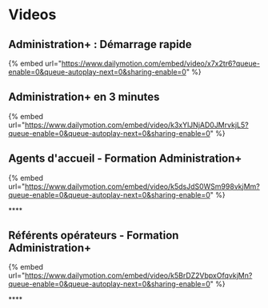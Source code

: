 # Videos

## Administration+ : Démarrage rapide

{% embed url="https://www.dailymotion.com/embed/video/x7x2tr6?queue-enable=0&queue-autoplay-next=0&sharing-enable=0" %}



## Administration+ en 3 minutes

{% embed url="https://www.dailymotion.com/embed/video/k3xYlJNjAD0JMrvkjL5?queue-enable=0&queue-autoplay-next=0&sharing-enable=0" %}



## **Agents d'accueil - Formation Administration+**

{% embed url="https://www.dailymotion.com/embed/video/k5dsJdS0WSm998vkjMm?queue-enable=0&queue-autoplay-next=0&sharing-enable=0" %}

\*\*\*\*

## **Référents opérateurs - Formation Administration+**

{% embed url="https://www.dailymotion.com/embed/video/k5BrDZ2VbpxOfqvkjMn?queue-enable=0&queue-autoplay-next=0&sharing-enable=0" %}

\*\*\*\*



